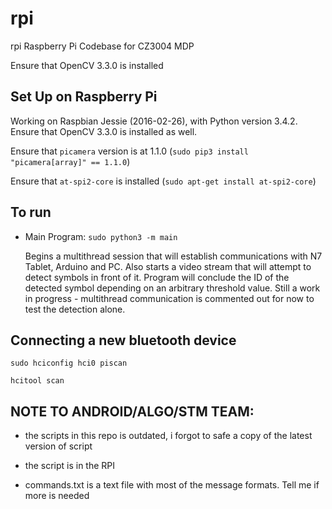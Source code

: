 # rpi
rpi
Raspberry Pi Codebase for CZ3004 MDP

Ensure that OpenCV 3.3.0 is installed

## Set Up on Raspberry Pi
   Working on Raspbian Jessie (2016-02-26), with Python version 3.4.2. Ensure that OpenCV 3.3.0 is installed as well.

   Ensure that `picamera` version is at 1.1.0 (`sudo pip3 install "picamera[array]" == 1.1.0`)
   
   Ensure that `at-spi2-core` is installed (`sudo apt-get install at-spi2-core`)

## To run
   
- Main Program: `sudo python3 -m main`

   Begins a multithread session that will establish communications with N7 Tablet, Arduino and PC. Also starts a video stream that will attempt to detect symbols in front of it. Program will conclude the ID of the detected symbol depending on an arbitrary threshold value.
   Still a work in progress - multithread communication is commented out for now to test the detection alone.

## Connecting a new bluetooth device
`sudo hciconfig hci0 piscan`

`hcitool scan`


## NOTE TO ANDROID/ALGO/STM TEAM:

- the scripts in this repo is outdated, i forgot to safe a copy of the latest version of script 

- the script is in the RPI

- commands.txt is a text file with most of the message formats. Tell me if more is needed 
